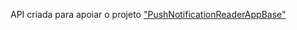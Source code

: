 API criada para apoiar o projeto ["PushNotificationReaderAppBase"](https://github.com/jaimevs20/PushNotificationReaderAppBase)
